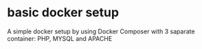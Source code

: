 # basic docker setup
A simple docker setup by using Docker Composer with 3 saparate container: PHP, MYSQL and APACHE 

